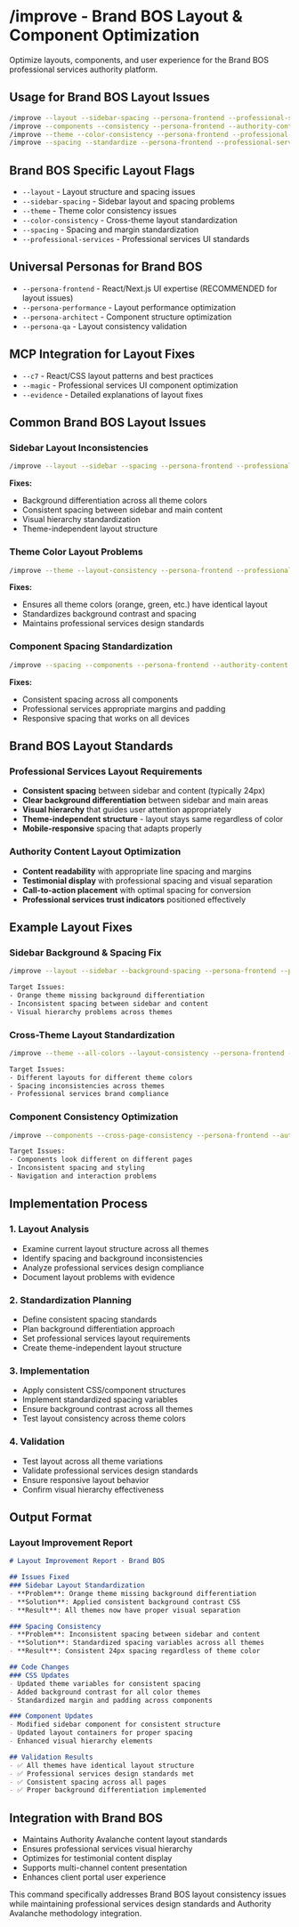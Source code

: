 # /improve - Brand BOS Layout & Component Optimization

Optimize layouts, components, and user experience for the Brand BOS professional services authority platform.

## Usage for Brand BOS Layout Issues
```bash
/improve --layout --sidebar-spacing --persona-frontend --professional-services --magic
/improve --components --consistency --persona-frontend --authority-content --c7
/improve --theme --color-consistency --persona-frontend --professional-services
/improve --spacing --standardize --persona-frontend --professional-services --evidence
```

## Brand BOS Specific Layout Flags
- `--layout` - Layout structure and spacing issues
- `--sidebar-spacing` - Sidebar layout and spacing problems
- `--theme` - Theme color consistency issues
- `--color-consistency` - Cross-theme layout standardization
- `--spacing` - Spacing and margin standardization
- `--professional-services` - Professional services UI standards

## Universal Personas for Brand BOS
- `--persona-frontend` - React/Next.js UI expertise (RECOMMENDED for layout issues)
- `--persona-performance` - Layout performance optimization
- `--persona-architect` - Component structure optimization
- `--persona-qa` - Layout consistency validation

## MCP Integration for Layout Fixes
- `--c7` - React/CSS layout patterns and best practices
- `--magic` - Professional services UI component optimization
- `--evidence` - Detailed explanations of layout fixes

## Common Brand BOS Layout Issues

### Sidebar Layout Inconsistencies
```bash
/improve --layout --sidebar --spacing --persona-frontend --professional-services --evidence
```
**Fixes:**
- Background differentiation across all theme colors
- Consistent spacing between sidebar and main content
- Visual hierarchy standardization
- Theme-independent layout structure

### Theme Color Layout Problems
```bash
/improve --theme --layout-consistency --persona-frontend --professional-services --magic
```
**Fixes:**
- Ensures all theme colors (orange, green, etc.) have identical layout
- Standardizes background contrast and spacing
- Maintains professional services design standards

### Component Spacing Standardization
```bash
/improve --spacing --components --persona-frontend --authority-content --c7
```
**Fixes:**
- Consistent spacing across all components
- Professional services appropriate margins and padding
- Responsive spacing that works on all devices

## Brand BOS Layout Standards

### Professional Services Layout Requirements
- **Consistent spacing** between sidebar and content (typically 24px)
- **Clear background differentiation** between sidebar and main areas
- **Visual hierarchy** that guides user attention appropriately
- **Theme-independent structure** - layout stays same regardless of color
- **Mobile-responsive** spacing that adapts properly

### Authority Content Layout Optimization
- **Content readability** with appropriate line spacing and margins
- **Testimonial display** with professional spacing and visual separation
- **Call-to-action placement** with optimal spacing for conversion
- **Professional services trust indicators** positioned effectively

## Example Layout Fixes

### Sidebar Background & Spacing Fix
```bash
/improve --layout --sidebar --background-spacing --persona-frontend --professional-services --evidence

Target Issues:
- Orange theme missing background differentiation
- Inconsistent spacing between sidebar and content
- Visual hierarchy problems across themes
```

### Cross-Theme Layout Standardization
```bash
/improve --theme --all-colors --layout-consistency --persona-frontend --professional-services --magic

Target Issues:
- Different layouts for different theme colors
- Spacing inconsistencies across themes
- Professional services brand compliance
```

### Component Consistency Optimization
```bash
/improve --components --cross-page-consistency --persona-frontend --authority-content --c7

Target Issues:
- Components look different on different pages
- Inconsistent spacing and styling
- Navigation and interaction problems
```

## Implementation Process

### 1. Layout Analysis
- Examine current layout structure across all themes
- Identify spacing and background inconsistencies
- Analyze professional services design compliance
- Document layout problems with evidence

### 2. Standardization Planning
- Define consistent spacing standards
- Plan background differentiation approach
- Set professional services layout requirements
- Create theme-independent layout structure

### 3. Implementation
- Apply consistent CSS/component structures
- Implement standardized spacing variables
- Ensure background contrast across all themes
- Test layout consistency across theme colors

### 4. Validation
- Test layout across all theme variations
- Validate professional services design standards
- Ensure responsive layout behavior
- Confirm visual hierarchy effectiveness

## Output Format

### Layout Improvement Report
```markdown
# Layout Improvement Report - Brand BOS

## Issues Fixed
### Sidebar Layout Standardization
- **Problem**: Orange theme missing background differentiation
- **Solution**: Applied consistent background contrast CSS
- **Result**: All themes now have proper visual separation

### Spacing Consistency
- **Problem**: Inconsistent spacing between sidebar and content
- **Solution**: Standardized spacing variables across all themes
- **Result**: Consistent 24px spacing regardless of theme color

## Code Changes
### CSS Updates
- Updated theme variables for consistent spacing
- Added background contrast for all color themes
- Standardized margin and padding across components

### Component Updates
- Modified sidebar component for consistent structure
- Updated layout containers for proper spacing
- Enhanced visual hierarchy elements

## Validation Results
- ✅ All themes have identical layout structure
- ✅ Professional services design standards met
- ✅ Consistent spacing across all pages
- ✅ Proper background differentiation implemented
```

## Integration with Brand BOS

- Maintains Authority Avalanche content layout standards
- Ensures professional services visual hierarchy
- Optimizes for testimonial content display
- Supports multi-channel content presentation
- Enhances client portal user experience

This command specifically addresses Brand BOS layout consistency issues while maintaining professional services design standards and Authority Avalanche methodology integration.